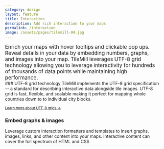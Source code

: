 ```yaml
---
category: design
layout: feature
title: Interaction
description: Add rich interaction to your maps
permalink: /interaction
image: /assets/pages/tilemill-04.jpg
---
```

<div class='clearfix' markdown='1'>

<big class='col-2'>
Enrich your maps with hover tooltips and clickable pop ups. Reveal details in your data by embedding numbers, graphs, and images into your map. TileMill leverages UTF-8 grid technology allowing you to leverage interactivity for hundreds of thousands of data points while maintaining high performance.
</big>

<div class='col-2'>
### UTF-8 grid technology
TileMill implements the UTF-8 grid specification -- a standard for describing interactive data alongside tile images. UTF-8 grid is fast, flexible, and scalable making it perfect for mapping whole countries down to to individual city blocks.

<small class='more'>[Learn more about UTF-8 grids &rarr;](http://mapbox.github.com/mbtiles-spec/utfgrid/)</small>

### Embed graphs &amp; images
Leverage custom interaction formatters and templates to insert graphs, images, links, and other content into your maps. Interactive content can cover the full spectrum of HTML and CSS.
</div>

</div>
